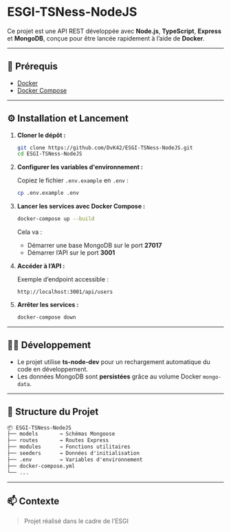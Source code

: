 # ESGI-TSNess-NodeJS

Ce projet est une API REST développée avec **Node.js**, **TypeScript**, **Express** et **MongoDB**, conçue pour être lancée rapidement à l’aide de **Docker**.

---

## 🚀 Prérequis

- [Docker](https://www.docker.com/)
- [Docker Compose](https://docs.docker.com/compose/)

---

## ⚙️ Installation et Lancement

1. **Cloner le dépôt :**

   ```bash
   git clone https://github.com/DvK42/ESGI-TSNess-NodeJS.git
   cd ESGI-TSNess-NodeJS
   ```

2. **Configurer les variables d'environnement :**

   Copiez le fichier `.env.example` en `.env` :

   ```bash
   cp .env.example .env
   ```

3. **Lancer les services avec Docker Compose :**

   ```bash
   docker-compose up --build
   ```

   Cela va :

   - Démarrer une base MongoDB sur le port **27017**
   - Démarrer l’API sur le port **3001**

4. **Accéder à l’API :**

   Exemple d’endpoint accessible :

   ```
   http://localhost:3001/api/users
   ```

5. **Arrêter les services :**

   ```bash
   docker-compose down
   ```

---

## 👨‍💻 Développement

- Le projet utilise **ts-node-dev** pour un rechargement automatique du code en développement.
- Les données MongoDB sont **persistées** grâce au volume Docker `mongo-data`.

---

## 📁 Structure du Projet

```txt
📦 ESGI-TSNess-NodeJS
├── models       → Schémas Mongoose
├── routes       → Routes Express
├── modules      → Fonctions utilitaires
├── seeders      → Données d'initialisation
├── .env         → Variables d'environnement
├── docker-compose.yml
└── ...
```

---

## 📫 Contexte

> Projet réalisé dans le cadre de l’ESGI
